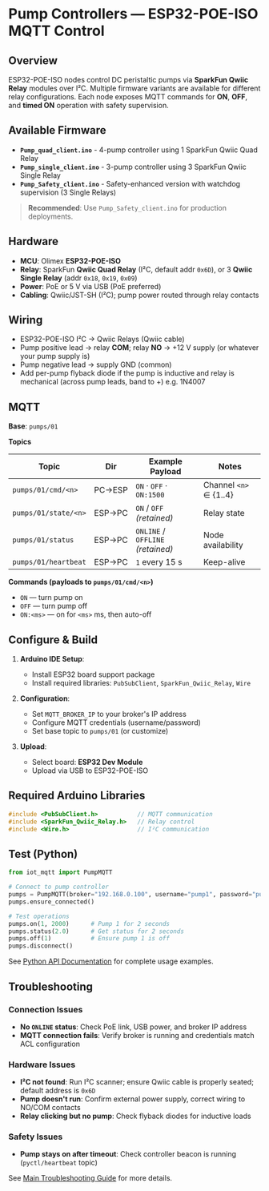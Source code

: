 # Pump Controllers — ESP32-POE-ISO MQTT Control

## Overview

ESP32-POE-ISO nodes control DC peristaltic pumps via **SparkFun Qwiic Relay** modules over I²C. Multiple firmware variants are available for different relay configurations. Each node exposes MQTT commands for **ON**, **OFF**, and **timed ON** operation with safety supervision.

## Available Firmware

- **`Pump_quad_client.ino`** - 4-pump controller using 1 SparkFun Qwiic Quad Relay
- **`Pump_single_client.ino`** - 3-pump controller using 3 SparkFun Qwiic Single Relay  
- **`Pump_Safety_client.ino`** - Safety-enhanced version with watchdog supervision (3 Single Relays)

> **Recommended**: Use `Pump_Safety_client.ino` for production deployments.

## Hardware

* **MCU**: Olimex **ESP32-POE-ISO**
* **Relay**: SparkFun **Qwiic Quad Relay** (I²C, default addr `0x6D`), or 3 **Qwiic Single Relay** (addr `0x18`, `0x19`, `0x09`)
* **Power**: PoE or 5 V via USB (PoE preferred)
* **Cabling**: Qwiic/JST-SH (I²C); pump power routed through relay contacts

## Wiring

* ESP32-POE-ISO I²C → Qwiic Relays (Qwiic cable)
* Pump positive lead → relay **COM**; relay **NO** → +12 V supply (or whatever your pump supply is)
* Pump negative lead → supply GND (common)
* Add per-pump flyback diode if the pump is inductive and relay is mechanical (across pump leads, band to +) e.g. 1N4007

## MQTT

**Base**: `pumps/01`

**Topics**

| Topic                |   Dir  | Example Payload                   | Notes                  |
| -------------------- | :----: | --------------------------------- | ---------------------- |
| `pumps/01/cmd/<n>`   | PC→ESP | `ON` · `OFF` · `ON:1500`          | Channel `<n>` ∈ {1..4} |
| `pumps/01/state/<n>` | ESP→PC | `ON` / `OFF` *(retained)*         | Relay state            |
| `pumps/01/status`    | ESP→PC | `ONLINE` / `OFFLINE` *(retained)* | Node availability      |
| `pumps/01/heartbeat` | ESP→PC | `1` every 15 s                    | Keep-alive             |

**Commands (payloads to `pumps/01/cmd/<n>`)**

* `ON` — turn pump <n> on
* `OFF` — turn pump <n> off
* `ON:<ms>` — on for `<ms>` ms, then auto-off

## Configure & Build

1. **Arduino IDE Setup**:
   - Install ESP32 board support package
   - Install required libraries: `PubSubClient`, `SparkFun_Qwiic_Relay`, `Wire`

2. **Configuration**:
   - Set `MQTT_BROKER_IP` to your broker's IP address
   - Configure MQTT credentials (username/password)
   - Set base topic to `pumps/01` (or customize)

3. **Upload**:
   - Select board: **ESP32 Dev Module**
   - Upload via USB to ESP32-POE-ISO

## Required Arduino Libraries

```cpp
#include <PubSubClient.h>           // MQTT communication
#include <SparkFun_Qwiic_Relay.h>   // Relay control
#include <Wire.h>                   // I²C communication
```

## Test (Python)

```python
from iot_mqtt import PumpMQTT

# Connect to pump controller
pumps = PumpMQTT(broker="192.168.0.100", username="pump1", password="pump", base_topic="pumps/01")
pumps.ensure_connected()

# Test operations
pumps.on(1, 2000)      # Pump 1 for 2 seconds
pumps.status(2.0)      # Get status for 2 seconds
pumps.off(1)           # Ensure pump 1 is off
pumps.disconnect()
```

See [Python API Documentation](../iot_mqtt/README.md) for complete usage examples.

## Troubleshooting

### Connection Issues
- **No `ONLINE` status**: Check PoE link, USB power, and broker IP address
- **MQTT connection fails**: Verify broker is running and credentials match ACL configuration

### Hardware Issues  
- **I²C not found**: Run I²C scanner; ensure Qwiic cable is properly seated; default address is `0x6D`
- **Pump doesn't run**: Confirm external power supply, correct wiring to NO/COM contacts
- **Relay clicking but no pump**: Check flyback diodes for inductive loads

### Safety Issues
- **Pump stays on after timeout**: Check controller beacon is running (`pyctl/heartbeat` topic)

See [Main Troubleshooting Guide](../../README.md#troubleshooting) for more details.

